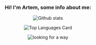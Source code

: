 
<div align="center">

### Hi! I'm Artem, some info about me:

</div>

<div align="center" valign="center">
  
![Github stats](https://github-readme-stats-nine-puce-38.vercel.app/api?username=rizemun&theme=dracula&show_icons=true&count_private=true)

![Top Languages Card](https://github-readme-stats-nine-puce-38.vercel.app/api/top-langs/?username=rizemun&layout=compact&theme=dracula&count_private=true)  
  
</div>

<div align="center" width="100%">
  
  ![looking for a way](https://media.giphy.com/media/12q7JyfK1UolW0/giphy.gif)
  
</div>
